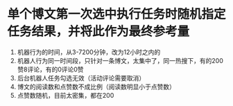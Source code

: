# 单个博文第一次选中执行任务时随机指定任务结果，并将此作为最终参考量

1. 机器行为的时间，从3-7200分钟，改为12小时之内的
2. 机器人行为同一时间段，只针对一条博文，太集中了，同一热搜下，有的200赞8评论，有的0评论0赞
3. 后台机器人任务勾选无效（活动评论需要取消）
4. 博文的阅读数和点赞数不成比例（阅读数明显小于点赞数）
5. 点赞数随机，目前太密集，都在200
